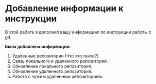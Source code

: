 # Добавление информации к инструкции

В этой работе я дополнил вашу информацию по инструкции работы с git.

**Была добавлена информации:**

1. Удаленные репозитории (Что это такое?).
2. Связь локального и удаленного репозитория.
3. Обновление локального репозитория.
4. Обновление удаленного репозитория.
5. Работа с чужим удаленным репозиторием.
